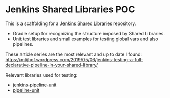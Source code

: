 # Jenkins Shared Libraries POC

This is a scaffolding for a [Jenkins Shared Libraries](https://jenkins.io/doc/book/pipeline/shared-libraries/) repository.

- Gradle setup for recognizing the structure imposed by Shared Libraries.
- Unit test libraries and small examples for testing global vars and also pipelines.

These article series are the most relevant and up to date I found: https://mtijhof.wordpress.com/2019/05/06/jenkins-testing-a-full-declarative-pipeline-in-your-shared-library/

Relevant libraries used for testing:
- [jenkins-pipeline-unit](https://github.com/jenkinsci/JenkinsPipelineUnit)
- [pipeline-unit](https://github.com/macg33zr/pipelineUnit)